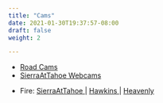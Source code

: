 ```yaml
---
title: "Cams"
date: 2021-01-30T19:37:57-08:00
draft: false
weight: 2

---
```

 
- <a href="/xmeyers/cams">
    Road Cams
  </a>

- <a target="_blank" href="https://www.sierraattahoe.com/live-cams/">
    SierraAtTahoe Webcams
  </a>

- Fire: 
  <a target="_blank" href="http://www.alertwildfire.org/tahoe/index.html?camera=Axis-Sierra&v=fd40734">
    SierraAtTahoe
  </a> | 
  <a target="_blank" href="http://www.alertwildfire.org/tahoe/index.html?camera=Axis-HawkinsPeak&v=fd40734">
    Hawkins
  </a> | 
  <a target="_blank" href="http://www.alertwildfire.org/tahoe/index.html?camera=Axis-Heavenly2&v=fd40734">
    Heavenly
  </a>
 
